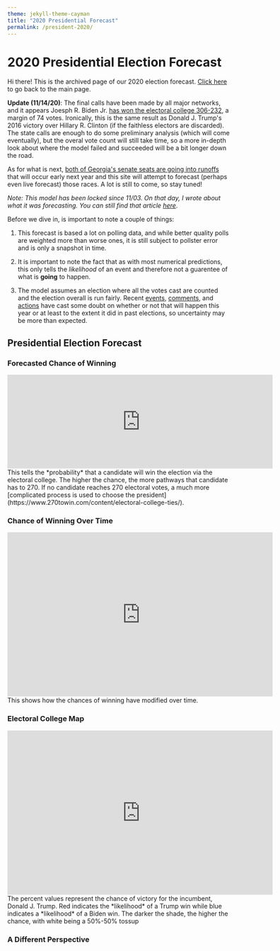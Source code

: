 ```yaml
---
theme: jekyll-theme-cayman
title: "2020 Presidential Forecast"
permalink: /president-2020/
---
```

# 2020 Presidential Election Forecast
Hi there! This is the archived page of our 2020 election forecast. [Click here](https://zecellomaster.github.io/the-projection-room/) to go back to the main page.

**Update (11/14/20)**: The final calls have been made by all major networks, and it appears Joesph R. Biden Jr. [has won the electoral college 306-232](https://www.nytimes.com/interactive/2020/11/03/us/elections/results-president.html?action=click&pgtype=Article&state=default&module=styln-elections-2020&region=TOP_BANNER&context=election_recirc), a margin of 74 votes. Ironically, this is the same result as Donald J. Trump's 2016 victory over Hillary R. Clinton (if the faithless electors are discarded). The state calls are enough to do some preliminary analysis (which will come eventually), but the overal vote count will still take time, so a more in-depth look about where the model failed and succeeded will be a bit longer down the road.

As for what is next, [both of Georgia's senate seats are going into runoffs](https://www.nytimes.com/2020/11/14/us/politics/georgia-runoffs-senate-control.html) that will occur early next year and this site will attempt to forecast (perhaps even live forecast) those races. A lot is still to come, so stay tuned!

*Note: This model has been locked since 11/03. On that day, I wrote about what it was forecasting. You can still find that article [here](https://docs.google.com/document/d/1V6jIQTXFkJLPBknkXslr5KtGvBdZ2AzCw2xey2JpaTo/edit?usp=sharing)*.

Before we dive in, is important to note a couple of things:

1) This forecast is based a lot on polling data, and while better quality polls are weighted more than worse ones, it is still subject to pollster error and is only a snapshot in time.

2) It is important to note the fact that as with most numerical predictions, this only tells the *likelihood* of an event and therefore not a guarentee of what is **going** to happen.

3) The model assumes an election where all the votes cast are counted and the election overall is run fairly. Recent [events](https://ballotpedia.org/Changes_to_election_dates,_procedures,_and_administration_in_response_to_the_coronavirus_(COVID-19)_pandemic,_2020), [comments](https://www.vox.com/policy-and-politics/2020/9/30/21454325/trump-2020-peaceful-transition-election-stealing), and [actions](https://fivethirtyeight.com/features/five-ways-trump-and-gop-officials-are-undermining-the-election-process/) have cast some doubt on whether or not that will happen this year or at least to the extent it did in past elections, so uncertainty may be more than expected.

## Presidential Election Forecast
### Forecasted Chance of Winning
<iframe width="600" height="212" seamless frameborder="0" scrolling="no" src="https://docs.google.com/spreadsheets/d/e/2PACX-1vQT7zI2PyREKcBTf5CJflh-Y0O-B_E0DExA0AQJICXH9gMMJia4ugx6LezMPtNZ3qWxozhOZFA_zbL6/pubchart?oid=1003958298&amp;format=interactive"></iframe>
This tells the *probability* that a candidate will win the election via the electoral college. The higher the chance, the more pathways that candidate has to 270. If no candidate reaches 270 electoral votes, a much more [complicated process is used to choose the president](https://www.270towin.com/content/electoral-college-ties/).

### Chance of Winning Over Time
<iframe width="600" height="371" seamless frameborder="0" scrolling="no" src="https://docs.google.com/spreadsheets/d/e/2PACX-1vQT7zI2PyREKcBTf5CJflh-Y0O-B_E0DExA0AQJICXH9gMMJia4ugx6LezMPtNZ3qWxozhOZFA_zbL6/pubchart?oid=1593274173&amp;format=interactive"></iframe>
This shows how the chances of winning have modified over time.

### Electoral College Map
<iframe width="600" height="371" seamless frameborder="0" scrolling="no" src="https://docs.google.com/spreadsheets/d/e/2PACX-1vRsb4OQeyJBX2P0Od5zN1-S6EGaB4ChjwERt_hbjkp9ck_4XTCZx_SgDzaDxgietocK2hPAtlgFdS6d/pubchart?oid=2086820880&amp;format=interactive"></iframe>
The percent values represent the chance of victory for the incumbent, Donald J. Trump. Red indicates the *likelihood* of a Trump win while blue indicates a *likelihood* of a Biden win. The darker the shade, the higher the chance, with white being a 50%-50% tossup

### A Different Perspective
<html>
        <head></head>
        <body>
                <script type="text/javascript" src="https://www.gstatic.com/charts/loader.js"></script>
                <script type="text/javascript">
        
        google.charts.load('current', {'packages': ['corechart']});

              function drawBubbleChart() {

                var query = new google.visualization.Query('https://docs.google.com/spreadsheets/d/1DLtvZ9YqcIoV_mxNDHvvyTXpaycDfGqPYhaNhJEwe68/gviz/tq?gid=553196491');

                query.setQuery('SELECT A, D, C, B, F LIMIT 57 OFFSET 1');
                query.send(handleQueryResponse);

              }

              function handleQueryResponse(response) {

                if (response.isError()) {
                  alert('Error in query: ' + response.getMessage() + ' ' + response.getDetailedMessage());
                  return;
                }

                var data = response.getDataTable();

                var options = {
                  title: " ",
                  hAxis: {
                    title: "Margin of Victory (%)",
                    //maxValue: 1.25
                  },
                  vAxis: {
                    title: "Chance of Victory",
                    format: 'percent',
                    maxValue: 1.1,
                    minValue: 0.45
                  },
                  sizeAxis: {
                        maxSize: 50,
                        title: "Biden"
                  },
                  colorAxis:{
                        title: "Margin of Victory (%)",
                    colors: ['red', 'white', 'blue']
                  },
                  bubble: {
                    textStyle: {
                      fontSize: 15
                    }
                  }
                }

                //Alter chance to reflect on Joe Biden chance of victory
                for(var i = 0; i < 56; i++){
                        var chance = data.getValue(i, 2);
                        if(chance < 0.5){
                        data.setValue(i, 2, 1 - chance);
                  }
                }

                var chart = new google.visualization.BubbleChart(document.getElementById('series_chart_div'));
                chart.draw(data, options);

              }
              google.charts.setOnLoadCallback(drawBubbleChart);
        </script>
        <div id="series_chart_div" style="width: 900px; height: 500px;"></div>
        </body>
</html>

<i>Visual developed by Brandon Wilson ([@KnightLizard](https://github.com/KnightLizard)) - Computer Science Undergraduate</i>

This view shows all the races with the sizes representing the number of electoral votes they have, the horizontal axis representing the margin of victory (negative for Biden, positive for Trump), and the color/vertical axis representing who has the better odds of winning there (red for Trump, blue for Biden). The darker the shade, the higher the chance.

### Electoral Votes Over Time
<iframe width="600" height="371" seamless frameborder="0" scrolling="no" src="https://docs.google.com/spreadsheets/d/e/2PACX-1vQT7zI2PyREKcBTf5CJflh-Y0O-B_E0DExA0AQJICXH9gMMJia4ugx6LezMPtNZ3qWxozhOZFA_zbL6/pubchart?oid=993494504&amp;format=interactive"></iframe>
A look at how the range of forecasted electoral votes have changed over the course of time. Dotted lines represent the 90% confidence interval for each candidate. Remember, 270 votes are required to win.

### Spread of Electoral Votes
<iframe width="753" height="505" seamless frameborder="0" scrolling="no" src="https://docs.google.com/spreadsheets/d/e/2PACX-1vQT7zI2PyREKcBTf5CJflh-Y0O-B_E0DExA0AQJICXH9gMMJia4ugx6LezMPtNZ3qWxozhOZFA_zbL6/pubchart?oid=1793068855&amp;format=interactive"></iframe>
The spread of the electoral votes for the winner in all of the 40,000 simulations done to make this forecast.

### Forecasted Vote Share
<iframe width="600" height="371" seamless frameborder="0" scrolling="no" src="https://docs.google.com/spreadsheets/d/e/2PACX-1vQT7zI2PyREKcBTf5CJflh-Y0O-B_E0DExA0AQJICXH9gMMJia4ugx6LezMPtNZ3qWxozhOZFA_zbL6/pubchart?oid=1119499338&amp;format=interactive"></iframe>
This is a look at what the vote share could look like on election day using historical data and polling averages.

### Popular Vote Over Time
<iframe width="600" height="371" seamless frameborder="0" scrolling="no" src="https://docs.google.com/spreadsheets/d/e/2PACX-1vQT7zI2PyREKcBTf5CJflh-Y0O-B_E0DExA0AQJICXH9gMMJia4ugx6LezMPtNZ3qWxozhOZFA_zbL6/pubchart?oid=687436770&amp;format=interactive"></iframe>
A look at how the range of the forecasted vote share has changed over the course of time. Dotted lines represent the 90% confidence interval for each candidate.

### Battleground Races
These are the races that are either the most interesting or most likely to get interesting 

[Arizona](https://zecellomaster.github.io/the-projection-room/arizona/) | [Colorado](https://zecellomaster.github.io/the-projection-room/colorado/) |
[Florida](https://zecellomaster.github.io/the-projection-room/florida/) | [Georgia](https://zecellomaster.github.io/the-projection-room/georgia/) |
[Iowa](https://zecellomaster.github.io/the-projection-room/iowa/) | [Maine (Statewide)](https://zecellomaster.github.io/the-projection-room/maine/) |
[Michigan](https://zecellomaster.github.io/the-projection-room/michigan/) | [Minnesota](https://zecellomaster.github.io/the-projection-room/minnesota/) |
[Nevada](https://zecellomaster.github.io/the-projection-room/nevada/) | [New Hampshire](https://zecellomaster.github.io/the-projection-room/new-hampshire/) |
[New Mexico](https://zecellomaster.github.io/the-projection-room/new-mexico/) | [North Carolina](https://zecellomaster.github.io/the-projection-room/north-carolina/) |
[Ohio](https://zecellomaster.github.io/the-projection-room/ohio/) | [Pennsylvania](https://zecellomaster.github.io/the-projection-room/pennsylvania/) |
[Texas](https://zecellomaster.github.io/the-projection-room/texas/) | [Wisconsin](https://zecellomaster.github.io/the-projection-room/wisconsin/) |
[Maine CD-2](https://zecellomaster.github.io/the-projection-room/maine-cd-2/) | [Nebraska CD-2](https://zecellomaster.github.io/the-projection-room/nebraska-cd-2/)


### Tipping Point
<iframe width="500" height="371" src="https://docs.google.com/spreadsheets/d/e/2PACX-1vQT7zI2PyREKcBTf5CJflh-Y0O-B_E0DExA0AQJICXH9gMMJia4ugx6LezMPtNZ3qWxozhOZFA_zbL6/pubhtml?gid=1871926673&amp;single=true&amp;widget=true&amp;headers=false"></iframe>
The tipping point is defined as the state that gets the eventual winner their 270th electoral vote. Here is a list of the races that are most likely to do just that, along with the forecasted margins of victory (negative if Biden leads, positive if Trump leads). Note that Nebraska and Maine use a [slightly different system](https://www.270towin.com/content/split-electoral-votes-maine-and-nebraska/) to allocate electors than winner-take-all, so the statewide vote for both is denoted with a (S) while the congressional districts are labeled individually.


### Big Board
<iframe width="500" height="371" src="https://docs.google.com/spreadsheets/d/e/2PACX-1vRsb4OQeyJBX2P0Od5zN1-S6EGaB4ChjwERt_hbjkp9ck_4XTCZx_SgDzaDxgietocK2hPAtlgFdS6d/pubhtml?gid=160042951&amp;single=true&amp;widget=true&amp;headers=false"></iframe>
Highlighted bold states are battleground races. Note that the margin of victory is negative if Biden leads and positive if Trump leads. Nebraska and Maine use a [slightly different system](https://www.270towin.com/content/split-electoral-votes-maine-and-nebraska/) to allocate electors than winner-take-all, so the statewide vote for both is denoted with a (S) while the congressional districts are labeled individually.

### All Races
[Alabama](https://zecellomaster.github.io/the-projection-room/alabama/)                           | [Alaska](https://zecellomaster.github.io/the-projection-room/alaska/)                 |
[Arizona](https://zecellomaster.github.io/the-projection-room/arizona/)                           | [Arkansas](https://zecellomaster.github.io/the-projection-room/arkansas/)             |
[California](https://zecellomaster.github.io/the-projection-room/california/)                     | [Colorado](https://zecellomaster.github.io/the-projection-room/colorado/)             |
[Connecticut](https://zecellomaster.github.io/the-projection-room/connecticut/)                   | [Delaware](https://zecellomaster.github.io/the-projection-room/delaware/)             |
[District of Columbia](https://zecellomaster.github.io/the-projection-room/district-of-columbia/) | [Florida](https://zecellomaster.github.io/the-projection-room/florida/)               |
[Georgia](https://zecellomaster.github.io/the-projection-room/georgia/)                           | [Hawaii](https://zecellomaster.github.io/the-projection-room/hawaii/)                 |
[Idaho](https://zecellomaster.github.io/the-projection-room/idaho/)                               | [Illinois](https://zecellomaster.github.io/the-projection-room/illinois/)             |
[Indiana](https://zecellomaster.github.io/the-projection-room/indiana/)                           | [Iowa](https://zecellomaster.github.io/the-projection-room/iowa/)                     |
[Kansas](https://zecellomaster.github.io/the-projection-room/kansas/)                             | [Kentucky](https://zecellomaster.github.io/the-projection-room/kentucky/)             |
[Louisiana](https://zecellomaster.github.io/the-projection-room/louisiana/)                       | [Maine (Statewide)](https://zecellomaster.github.io/the-projection-room/maine/)       |
[Maryland](https://zecellomaster.github.io/the-projection-room/maryland/)                         | [Massachusetts](https://zecellomaster.github.io/the-projection-room/massachusetts/)   |
[Michigan](https://zecellomaster.github.io/the-projection-room/michigan/)                         | [Minnesota](https://zecellomaster.github.io/the-projection-room/minnesota/)           |
[Mississippi](https://zecellomaster.github.io/the-projection-room/mississippi/)                   | [Missouri](https://zecellomaster.github.io/the-projection-room/missouri/)             |
[Montana](https://zecellomaster.github.io/the-projection-room/montana/)                           | [Nebraska (Statewide)](https://zecellomaster.github.io/the-projection-room/nebraska/) |
[Nevada](https://zecellomaster.github.io/the-projection-room/nevada/)                             | [New Hampshire](https://zecellomaster.github.io/the-projection-room/new-hampshire/)   |
[New Jersey](https://zecellomaster.github.io/the-projection-room/new-jersey/)                     | [New Mexico](https://zecellomaster.github.io/the-projection-room/new-mexico/)         |
[New York](https://zecellomaster.github.io/the-projection-room/new-york)                          | [North Carolina](https://zecellomaster.github.io/the-projection-room/north-carolina/) |
[North Dakota](https://zecellomaster.github.io/the-projection-room/north-dakota/)                 | [Ohio](https://zecellomaster.github.io/the-projection-room/ohio/)                     |
[Oklahoma](https://zecellomaster.github.io/the-projection-room/oklahoma/)                         | [Oregon](https://zecellomaster.github.io/the-projection-room/oregon/)                 |
[Pennsylvania](https://zecellomaster.github.io/the-projection-room/pennsylvania/)                 | [Rhode Island](https://zecellomaster.github.io/the-projection-room/rhode-island/)     |
[South Carolina](https://zecellomaster.github.io/the-projection-room/south-carolina/)             | [South Dakota](https://zecellomaster.github.io/the-projection-room/south-dakota/)     |
[Tennessee](https://zecellomaster.github.io/the-projection-room/tennessee/)                       | [Texas](https://zecellomaster.github.io/the-projection-room/texas/)                   |
[Utah](https://zecellomaster.github.io/the-projection-room/utah/)                                 | [Vermont](https://zecellomaster.github.io/the-projection-room/vermont/)               |
[Virginia](https://zecellomaster.github.io/the-projection-room/virginia/)                         | [Washington](https://zecellomaster.github.io/the-projection-room/washington/)         |
[West Virginia](https://zecellomaster.github.io/the-projection-room/west-virginia/)               | [Wisconsin](https://zecellomaster.github.io/the-projection-room/wisconsin/)           |
[Wyoming](https://zecellomaster.github.io/the-projection-room/wyoming/)                           | [Maine CD-1](https://zecellomaster.github.io/the-projection-room/maine-cd-1/)         |
[Maine CD-2](https://zecellomaster.github.io/the-projection-room/maine-cd-2/)                     | [Nebraska CD-1](https://zecellomaster.github.io/the-projection-room/nebraska-cd-1/)   |
[Nebraska CD-2](https://zecellomaster.github.io/the-projection-room/nebraska-cd-2/)               | [Nebraska CD-3](https://zecellomaster.github.io/the-projection-room/nebraska-cd-3/)   |



Polling data from [538.com](https://projects.fivethirtyeight.com/polls/?ex_cid=irpromo).

Charts created using [Google Sheets](https://www.google.com/sheets/about/) and [Google Visualization API](https://developers.google.com/chart/interactive/docs/reference)

The [Pre-Election Estimation System](https://github.com/zecellomaster/the-projection-room/tree/master/Scripts) is powered by a group of MATLAB scripts.

All data presented can be found on the [official online repository](https://drive.google.com/drive/folders/1kHx-x_HtC0uqQKqF8HZOrfzr62zd8wP6?usp=sharing).

Page built by: [@zecellomaster](https://github.com/zecellomaster)  [@KnightLizard](https://github.com/KnightLizard)

Found any errors? Want to make a suggestion? Have any comments? Email us: [theprojectionroomdata@gmail.com](mailto:theprojectionroomdata@gmail.com)

<!-- Begin 270towin.com 2020 Presidential Election Countdown Widget -->
<iframe src="https://www.270towin.com/2020-countdown-clock/widget300x200.php" width="300" height="215" border="0" frameBorder="0">
    Browser not supported. Visit <a href="https://www.270towin.com/">www.270towin.com</a>
</iframe>
<!-- End 270towin.com 2020 Presidential Election Countdown widget -->

<!--<meta http-equiv="refresh" content="600" />-->
